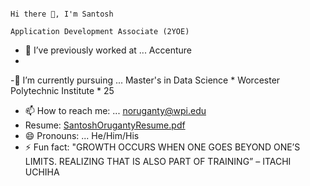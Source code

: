                                                                               Hi there 👋, I'm Santosh
                                                                        Application Development Associate (2YOE)




- 🔭 I’ve previously worked at ... Accenture
- 
-🌱 I’m currently pursuing ... Master's in Data Science * Worcester Polytechnic Institute * 25
- 📫 How to reach me: ... noruganty@wpi.edu
- Resume: [SantoshOrugantyResume.pdf](https://github.com/santhoshraghu/santhoshraghu/files/15206096/SantoshOrugantyResume.pdf)
- 😄 Pronouns: ... He/Him/His
- ⚡ Fun fact: "GROWTH OCCURS WHEN ONE GOES BEYOND ONE’S LIMITS. REALIZING THAT IS ALSO PART OF TRAINING” – ITACHI UCHIHA
  
